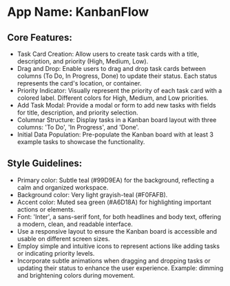 # **App Name**: KanbanFlow

## Core Features:

- Task Card Creation: Allow users to create task cards with a title, description, and priority (High, Medium, Low).
- Drag and Drop: Enable users to drag and drop task cards between columns (To Do, In Progress, Done) to update their status. Each status represents the card's location, or container.
- Priority Indicator: Visually represent the priority of each task card with a colored label. Different colors for High, Medium, and Low priorities.
- Add Task Modal: Provide a modal or form to add new tasks with fields for title, description, and priority selection.
- Columnar Structure: Display tasks in a Kanban board layout with three columns: 'To Do', 'In Progress', and 'Done'.
- Initial Data Population: Pre-populate the Kanban board with at least 3 example tasks to showcase the functionality.

## Style Guidelines:

- Primary color: Subtle teal (#99D9EA) for the background, reflecting a calm and organized workspace.
- Background color: Very light grayish-teal (#F0FAFB).
- Accent color: Muted sea green (#A6D18A) for highlighting important actions or elements.
- Font: 'Inter', a sans-serif font, for both headlines and body text, offering a modern, clean, and readable interface.
- Use a responsive layout to ensure the Kanban board is accessible and usable on different screen sizes.
- Employ simple and intuitive icons to represent actions like adding tasks or indicating priority levels.
- Incorporate subtle animations when dragging and dropping tasks or updating their status to enhance the user experience. Example: dimming and brightening colors during movement.

